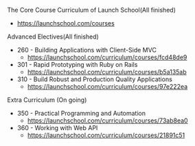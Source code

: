 The Core Course Curriculum of Launch School(All finished)
- https://launchschool.com/courses

Advanced Electives(All finished)
- 260 - Building Applications with Client-Side MVC
  - https://launchschool.com/curriculum/courses/fcd48de9
- 301 - Rapid Prototyping with Ruby on Rails
  - https://launchschool.com/curriculum/courses/b5a135ab
- 310 - Build Robust and Production Quality Applications
  - https://launchschool.com/curriculum/courses/97e222ea
  
Extra Curriculum (On going)
- 350 - Practical Programming and Automation
  - https://launchschool.com/curriculum/courses/73ab8ea0
- 360 - Working with Web API
  - https://launchschool.com/curriculum/courses/21891c51
